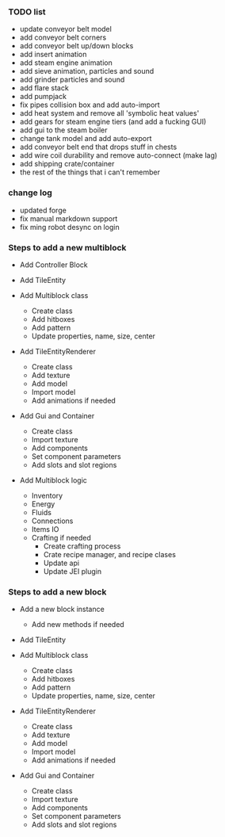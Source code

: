 ### TODO list

- update conveyor belt model
- add conveyor belt corners
- add conveyor belt up/down blocks
- add insert animation
- add steam engine animation
- add sieve animation, particles and sound
- add grinder particles and sound
- add flare stack
- add pumpjack
- fix pipes collision box and add auto-import
- add heat system and remove all 'symbolic heat values'
- add gears for steam engine tiers (and add a fucking GUI)
- add gui to the steam boiler
- change tank model and add auto-export
- add conveyor belt end that drops stuff in chests
- add wire coil durability and remove auto-connect (make lag)
- add shipping crate/container
- the rest of the things that i can't remember

### change log
- updated forge
- fix manual markdown support
- fix ming robot desync on login


### Steps to add a new multiblock
- Add Controller Block
- Add TileEntity
- Add Multiblock class 
    - Create class
    - Add hitboxes
    - Add pattern
    - Update properties, name, size, center
    
- Add TileEntityRenderer
    - Create class
    - Add texture
    - Add model
    - Import model
    - Add animations if needed
    
- Add Gui and Container
    - Create class
    - Import texture
    - Add components
    - Set component parameters
    - Add slots and slot regions
    
- Add Multiblock logic
    - Inventory
    - Energy
    - Fluids
    - Connections
    - Items IO
    - Crafting if needed
        - Create crafting process
        - Crate recipe manager, and recipe clases
        - Update api
        - Update JEI plugin
        
### Steps to add a new block

- Add a new block instance
    - Add new methods if needed
       
- Add TileEntity
- Add Multiblock class 
    - Create class
    - Add hitboxes
    - Add pattern
    - Update properties, name, size, center
    
- Add TileEntityRenderer
    - Create class
    - Add texture
    - Add model
    - Import model
    - Add animations if needed
    
- Add Gui and Container
    - Create class
    - Import texture
    - Add components
    - Set component parameters
    - Add slots and slot regions
